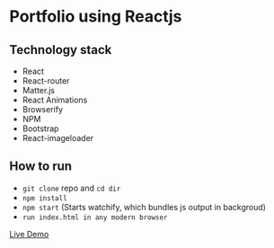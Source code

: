 # Portfolio using Reactjs

## Technology stack
- React
- React-router
- Matter.js
- React Animations
- Browserify
- NPM
- Bootstrap
- React-imageloader

## How to run 
- ```git clone``` repo and ```cd dir```
- ```npm install```
- ```npm start``` (Starts watchify, which bundles js output in backgroud)
- ```run index.html in any modern browser```

[Live Demo](http://gurpreetsran.github.io/gs/#/home)
